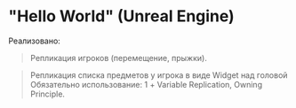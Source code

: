 # "Hello World" (Unreal Engine)

Реализовано:

> Репликация игроков (перемещение, прыжки).

> Репликация списка предметов у игрока в виде Widget над
головой
Обязательно использование: 1 + Variable Replication,
Owning Principle.
